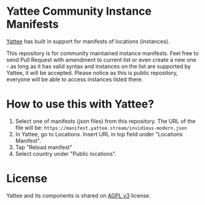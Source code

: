 # Yattee Community Instance Manifests

[Yattee](https://github.com/yattee/yattee) has built in support for manifests of locations (instances).

This repository is for community maintained instance manifests. Feel free to send Pull Request with amendment to current list or even create a new one - as long as it has valid syntax and instances on the list are supported by Yattee, it will be accepted. Please notice as this is public repository, everyone will be able to access instances listed there.

# How to use this with Yattee?

1. Select one of manifests (json files) from this repository.
The URL of the file will be:
`https://manifest.yattee.stream/invidious-modern.json`
2. In Yattee, go to Locations. Insert URL in top field under "Locations Manifest".
3. Tap "Reload manifest"
4. Select country under "Public locations".

# License

Yattee and its components is shared on [AGPL v3](https://www.gnu.org/licenses/agpl-3.0.en.html) license.
